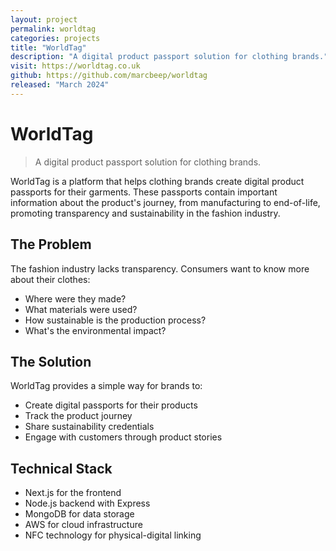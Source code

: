 ```yaml
---
layout: project
permalink: worldtag
categories: projects
title: "WorldTag"
description: "A digital product passport solution for clothing brands."
visit: https://worldtag.co.uk
github: https://github.com/marcbeep/worldtag
released: "March 2024"
---
```


# WorldTag

> A digital product passport solution for clothing brands.

WorldTag is a platform that helps clothing brands create digital product passports for their garments. These passports contain important information about the product's journey, from manufacturing to end-of-life, promoting transparency and sustainability in the fashion industry.

## The Problem

The fashion industry lacks transparency. Consumers want to know more about their clothes:
- Where were they made?
- What materials were used?
- How sustainable is the production process?
- What's the environmental impact?

## The Solution

WorldTag provides a simple way for brands to:
- Create digital passports for their products
- Track the product journey
- Share sustainability credentials
- Engage with customers through product stories

## Technical Stack

- Next.js for the frontend
- Node.js backend with Express
- MongoDB for data storage
- AWS for cloud infrastructure
- NFC technology for physical-digital linking 